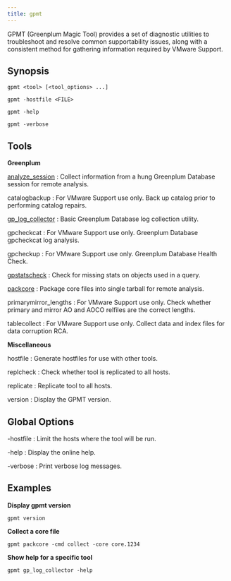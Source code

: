 ```yaml
---
title: gpmt 
---
```


GPMT \(Greenplum Magic Tool\) provides a set of diagnostic utilities to troubleshoot and resolve common supportability issues, along with a consistent method for gathering information required by VMware Support.

## <a id="syn"></a>Synopsis 

```
gpmt <tool> [<tool_options> ...] 

gpmt -hostfile <FILE>

gpmt -help

gpmt -verbose

```

## <a id="tool"></a>Tools 

**Greenplum**

[analyze\_session](gpmt-analyze_session.html)
:   Collect information from a hung Greenplum Database session for remote analysis.

catalogbackup
:   For VMware Support use only. Back up catalog prior to performing catalog repairs.

[gp\_log\_collector](gpmt-gp_log_collector.html)
:   Basic Greenplum Database log collection utility.

gpcheckcat
:   For VMware Support use only. Greenplum Database gpcheckcat log analysis.

gpcheckup
:   For VMware Support use only. Greenplum Database Health Check.

[gpstatscheck](gpmt-gpstatscheck.html)
:   Check for missing stats on objects used in a query.

[packcore](gpmt-packcore.html)
:   Package core files into single tarball for remote analysis.

primarymirror\_lengths
:   For VMware Support use only. Check whether primary and mirror AO and AOCO relfiles are the correct lengths.

tablecollect
:   For VMware Support use only. Collect data and index files for data corruption RCA.

**Miscellaneous**

hostfile
:   Generate hostfiles for use with other tools.

replcheck
:   Check whether tool is replicated to all hosts.

replicate
:   Replicate tool to all hosts.

version
:   Display the GPMT version.

## <a id="globopts"></a>Global Options 

-hostfile
:   Limit the hosts where the tool will be run.

-help
:   Display the online help.

-verbose
:   Print verbose log messages.

## <a id="exs"></a>Examples 

**Display gpmt version**

```
gpmt version
```

**Collect a core file**

```
gpmt packcore -cmd collect -core core.1234
```

**Show help for a specific tool**

```
gpmt gp_log_collector -help
```

